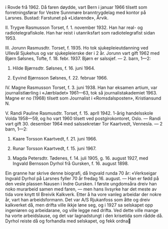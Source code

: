 i Rovde frå 1962. Då faren døydde, vart Bern i januar 1966 tilsett som forretningsførar for Vestre Sunnmøre branntrygdelag med kontor på Larsnes. Bustad: Farstunet på «Lidarende», Årvik.

II. Trygve Rasmusson Torset, f. 1. november 1932. Han har real- og radiotelegrafiskole. Han har reist i utanriksfart som radiotelegrafist sidan 1953.

III. Jorunn Rasmusdtr. Torset, f. 1935. Ho tok sjukepleieutdanning ved Ullevål Sjukehus og var sjukepleierske der i 2 år. Jorunn vart gift 1962 med Bjørn Sølsnes, Tofte, f. 18. febr. 1937. Bjørn er salssjef. — 2. barn, 1—2:

1. Hilde Bjørnsdtr. Sølsnes, f. 16. juni 1964.

2. Eyvind Bjørnsson Sølsnes, f. 22. februar 1966.

IV. Magne Rasmusson Torset, f. 3. juni 1938. Han har eksamen artium, var journalistlærling i «Jærbladet» 1961—63, tok så journalistakademiet 1963. Magne er no (1968) tilsett som Journalist i «Romsdalsposten», Kristiansund N.

V. Randi Pauline Rasmusdtr. Torset, f. 15. aprll 1942. 1-årig handelsskole Volda 1958—59, og ho vart 1960 tilsett ved postgirokontoret, Oslo. — Randi vart gift 30. desember 1964 med salssekretær Tor Kaartvedt, Vennesla. — 2 barn, 1—2:

1. Kaare Torsson Kaartvedt, f. 21. juni 1966.

2. Runar Torsson Kaartvedt, f. 15. juni 1967.

1. Magda Petersdtr. Tødenes, f. 14. juli 1905, g. 16. august 1927, med Ingvald Bernsson Dyrhol frå Gursken, f. 16. august 1898.

Ein granne har skrive denne biografi, då Ingvald runda 70 år: «Verkseigar Ingvald Dyrhol på Larsnes fyller 70 år fredag 16. august. — Han er fødd på den vesle plassen Nausen i Indre Gursken. I første ungdomsåra dreiv han noko murarbeid samen med faren, — men hans livsyrke har det meste av tida vore knytt til Breivik Kalkverk. Etter å ha vore vanleg arbeidar der nokre år, vart han arbeidsformann. Det var A/S Rjukanfoss som åtte og dreiv kalkverket då, men drifta ville ikkje løne seg, og i 1927 sa selskapet opp ingeniøren og arbeidarane, og ville legge ned drifta. Ved dette ville mange ha vorte arbeidslause, og det var lagnadstungt i den krisetida som rådde då. Dyrhol reiste då og forhandla med selskapet, og fekk ordna